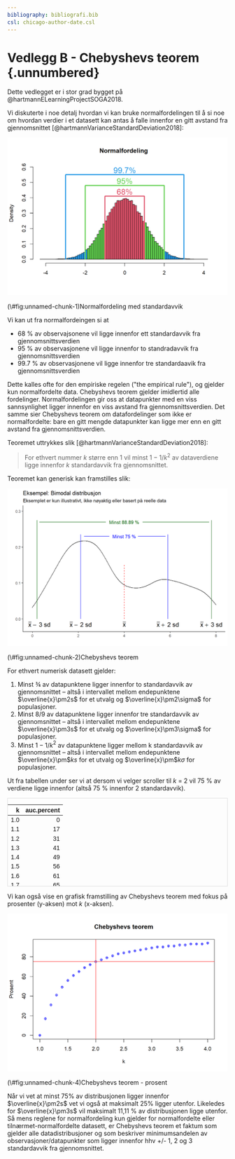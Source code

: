 ```yaml
---
bibliography: bibliografi.bib  
csl: chicago-author-date.csl
---
```

# Vedlegg B - Chebyshevs teorem {.unnumbered}

Dette vedlegget er i stor grad bygget på @hartmannELearningProjectSOGA2018.

Vi diskuterte i noe detalj hvordan vi kan bruke normalfordelingen til å si noe om hvordan verdier i et datasett kan antas å falle innenfor en gitt avstand fra gjennomsnittet [@hartmannVarianceStandardDeviation2018]:

<div class="figure">
<img src="XX_Vedlegg_C_Chebyshev_files/figure-html/unnamed-chunk-1-1.png" alt="Normalfordeling med standardavvik" width="672" />
<p class="caption">(\#fig:unnamed-chunk-1)Normalfordeling med standardavvik</p>
</div>

Vi kan ut fra normalfordeingen si at

* 68 % av observajsonene vil ligge innenfor ett standardavvik fra gjennomsnittsverdien
* 95 % av observasjonene vil ligge innenfor to standradavvik fra gjennomsnittsverdien
* 99.7 % av observasjonene vil ligge innenfor tre standardaavik fra gjennomsnittsverdien

Dette kalles ofte for den empiriske regelen ("the empirical rule"), og gjelder kun normalfordelte data. Chebyshevs teorem gjelder imidlertid alle fordelinger. Normalfordelingen gir oss at datapunkter med en viss sannsynlighet ligger innenfor en viss avstand fra gjennomsnittsverdien. Det samme sier Chebyshevs teorem om datafordelinger som ikke er normalfordelte: bare en gitt mengde datapunkter kan ligge mer enn en gitt avstand fra gjennomsnittsverdien. 

Teoremet uttrykkes slik [@hartmannVarianceStandardDeviation2018]: 

> For ethvert nummer *k* større enn 1 vil minst  $1-1/$*k*$^2$ av dataverdiene ligge innenfor *k* standardavvik fra gjennomsnittet.

Teoremet kan generisk kan framstilles slik:

<div class="figure">
<img src="XX_Vedlegg_C_Chebyshev_files/figure-html/unnamed-chunk-2-1.png" alt="Chebyshevs teorem" width="672" />
<p class="caption">(\#fig:unnamed-chunk-2)Chebyshevs teorem</p>
</div>

For ethvert numerisk datasett gjelder:

1. Minst ¾ av datapunktene ligger innenfor to standardavvik av gjennomsnittet – altså i intervallet mellom endepunktene $\overline{x}\pm2s$ for et utvalg og $\overline{x}\pm2\sigma$ for populasjoner. 
2. Minst 8/9 av datapunktene ligger innenfor tre standardavvik av gjennomsnittet – altså i intervallet mellom endepunktene $\overline{x}\pm3s$ for et utvalg og $\overline{x}\pm3\sigma$ for populasjoner.
3. Minst $1-1/$*k*$^2$ av datapunktene ligger mellom k standardavvik av gjennomsnittet – altså i intervallet mellom endepunktene $\overline{x}\pm$*k*$s$ for et utvalg og $\overline{x}\pm$*k*$\sigma$ for populasjoner.

Ut fra tabellen under ser vi at dersom vi velger scroller til *k* = 2 vil 75 % av verdiene ligge innenfor (altså 75 % innenfor 2 standardavvik). 

<div style="border: 1px solid #ddd; padding: 0px; overflow-y: scroll; height:200px; "><table class="table table-striped lightable-paper" style='width: auto !important; margin-left: auto; margin-right: auto; font-family: "Arial Narrow", arial, helvetica, sans-serif; margin-left: auto; margin-right: auto;'>
 <thead>
  <tr>
   <th style="text-align:right;position: sticky; top:0; background-color: #FFFFFF;"> k </th>
   <th style="text-align:right;position: sticky; top:0; background-color: #FFFFFF;"> auc.percent </th>
  </tr>
 </thead>
<tbody>
  <tr>
   <td style="text-align:right;"> 1.0 </td>
   <td style="text-align:right;"> 0 </td>
  </tr>
  <tr>
   <td style="text-align:right;"> 1.1 </td>
   <td style="text-align:right;"> 17 </td>
  </tr>
  <tr>
   <td style="text-align:right;"> 1.2 </td>
   <td style="text-align:right;"> 31 </td>
  </tr>
  <tr>
   <td style="text-align:right;"> 1.3 </td>
   <td style="text-align:right;"> 41 </td>
  </tr>
  <tr>
   <td style="text-align:right;"> 1.4 </td>
   <td style="text-align:right;"> 49 </td>
  </tr>
  <tr>
   <td style="text-align:right;"> 1.5 </td>
   <td style="text-align:right;"> 56 </td>
  </tr>
  <tr>
   <td style="text-align:right;"> 1.6 </td>
   <td style="text-align:right;"> 61 </td>
  </tr>
  <tr>
   <td style="text-align:right;"> 1.7 </td>
   <td style="text-align:right;"> 65 </td>
  </tr>
  <tr>
   <td style="text-align:right;"> 1.8 </td>
   <td style="text-align:right;"> 69 </td>
  </tr>
  <tr>
   <td style="text-align:right;"> 1.9 </td>
   <td style="text-align:right;"> 72 </td>
  </tr>
  <tr>
   <td style="text-align:right;"> 2.0 </td>
   <td style="text-align:right;"> 75 </td>
  </tr>
  <tr>
   <td style="text-align:right;"> 2.1 </td>
   <td style="text-align:right;"> 77 </td>
  </tr>
  <tr>
   <td style="text-align:right;"> 2.2 </td>
   <td style="text-align:right;"> 79 </td>
  </tr>
  <tr>
   <td style="text-align:right;"> 2.3 </td>
   <td style="text-align:right;"> 81 </td>
  </tr>
  <tr>
   <td style="text-align:right;"> 2.4 </td>
   <td style="text-align:right;"> 83 </td>
  </tr>
  <tr>
   <td style="text-align:right;"> 2.5 </td>
   <td style="text-align:right;"> 84 </td>
  </tr>
  <tr>
   <td style="text-align:right;"> 2.6 </td>
   <td style="text-align:right;"> 85 </td>
  </tr>
  <tr>
   <td style="text-align:right;"> 2.7 </td>
   <td style="text-align:right;"> 86 </td>
  </tr>
  <tr>
   <td style="text-align:right;"> 2.8 </td>
   <td style="text-align:right;"> 87 </td>
  </tr>
  <tr>
   <td style="text-align:right;"> 2.9 </td>
   <td style="text-align:right;"> 88 </td>
  </tr>
  <tr>
   <td style="text-align:right;"> 3.0 </td>
   <td style="text-align:right;"> 89 </td>
  </tr>
  <tr>
   <td style="text-align:right;"> 3.1 </td>
   <td style="text-align:right;"> 90 </td>
  </tr>
  <tr>
   <td style="text-align:right;"> 3.2 </td>
   <td style="text-align:right;"> 90 </td>
  </tr>
  <tr>
   <td style="text-align:right;"> 3.3 </td>
   <td style="text-align:right;"> 91 </td>
  </tr>
  <tr>
   <td style="text-align:right;"> 3.4 </td>
   <td style="text-align:right;"> 91 </td>
  </tr>
  <tr>
   <td style="text-align:right;"> 3.5 </td>
   <td style="text-align:right;"> 92 </td>
  </tr>
  <tr>
   <td style="text-align:right;"> 3.6 </td>
   <td style="text-align:right;"> 92 </td>
  </tr>
  <tr>
   <td style="text-align:right;"> 3.7 </td>
   <td style="text-align:right;"> 93 </td>
  </tr>
  <tr>
   <td style="text-align:right;"> 3.8 </td>
   <td style="text-align:right;"> 93 </td>
  </tr>
  <tr>
   <td style="text-align:right;"> 3.9 </td>
   <td style="text-align:right;"> 93 </td>
  </tr>
  <tr>
   <td style="text-align:right;"> 4.0 </td>
   <td style="text-align:right;"> 94 </td>
  </tr>
</tbody>
</table></div>

Vi kan også vise en grafisk framstilling av Chebyshevs teorem med fokus på prosenter (y-aksen) mot *k* (x-aksen).

<div class="figure">
<img src="XX_Vedlegg_C_Chebyshev_files/figure-html/unnamed-chunk-4-1.png" alt="Chebyshevs teorem - prosent" width="672" />
<p class="caption">(\#fig:unnamed-chunk-4)Chebyshevs teorem - prosent</p>
</div>

Når vi vet at minst 75% av distribusjonen ligger innenfor $\overline{x}\pm2s$ vet vi også at maksimalt 25% ligger utenfor. Likeledes for $\overline{x}\pm3s$ vil maksimalt  11,11 % av distribusjonen ligge utenfor. Så mens reglene for normalfordeling kun gjelder for normalfordelte eller tilnærmet-normalfordelte datasett, er Chebyshevs teorem et faktum som gjelder alle datadistribusjoner og som beskriver minimumsandelen av observasjoner/datapunkter som ligger innenfor hhv +/- 1, 2 og 3 standardavvik fra gjennomsnittet.  
